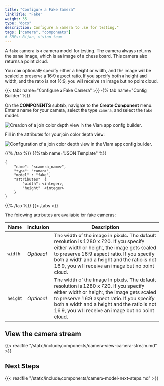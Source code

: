```yaml
---
title: "Configure a Fake Camera"
linkTitle: "Fake"
weight: 35
type: "docs"
description: Configure a camera to use for testing."
tags: ["camera", "components"]
# SMEs: Bijan, vision team
---
```


A `fake` camera is a camera model for testing.
The camera always returns the same image, which is an image of a chess board.
This camera also returns a point cloud.

You can optionally specify either a height or width, and the image will be scaled to preserve a 16:9 aspect ratio.
If you specify both a height and width, and the ratio is not 16:9, you will receive an image but no point cloud.

{{< tabs name="Configure a Fake Camera" >}}
{{% tab name="Config Builder" %}}

On the **COMPONENTS** subtab, navigate to the **Create Component** menu.
Enter a name for your camera, select the type `camera`, and select the `fake` model.

<img src="../img/create-fake.png" alt="Creation of a join color depth view in the Viam app config builder." style="max-width:600px" />

Fill in the attributes for your join color depth view:

<img src="../img/configure-fake.png" alt="Configuration of a join color depth view in the Viam app config builder." />

{{% /tab %}}
{{% tab name="JSON Template" %}}

```json-viam {class="line-numbers linkable-line-numbers"}
{
    "name": "<camera_name>",
    "type": "camera",
    "model" : "fake",
    "attributes": {
        "width": <integer>,
        "height": <integer>
    }
}
```

{{% /tab %}}
{{< /tabs >}}

The following attributes are available for fake cameras:

| Name | Inclusion | Description |
| ---- | --------- | ----------- |
| `width` | *Optional* | The width of the image in pixels. The default resolution is 1280 x 720. If you specify either width or height, the image gets scaled to preserve 16:9 aspect ratio. If you specify both a width and a height and the ratio is not 16:9, you will receive an image but no point cloud. |
| `height` | *Optional* | The width of the image in pixels. The default resolution is 1280 x 720. If you specify either width or height, the image gets scaled to preserve 16:9 aspect ratio. If you specify both a width and a height and the ratio is not 16:9, you will receive an image but no point cloud. |

## View the camera stream

{{< readfile "/static/include/components/camera-view-camera-stream.md" >}}

## Next Steps

{{< readfile "/static/include/components/camera-model-next-steps.md" >}}
